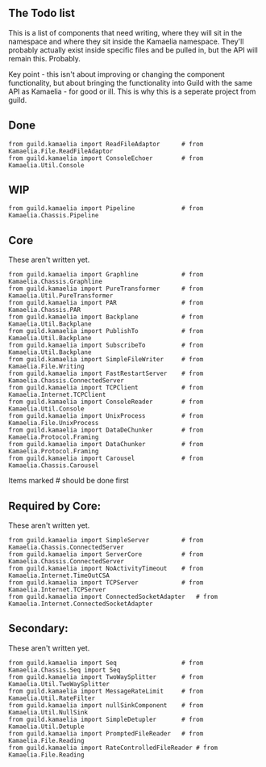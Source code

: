 ## The Todo list

This is a list of components that need writing, where they will sit
in the namespace and where they sit inside the Kamaelia namespace.
They'll probably actually exist inside specific files and be pulled in,
but the API will remain this. Probably.

Key point - this isn't about improving or changing the component functionality, but 
about bringing the functionality into Guild with the same API as Kamaelia - for good
or ill. This is why this is a seperate project from guild.

## Done

    from guild.kamaelia import ReadFileAdaptor      # from Kamaelia.File.ReadFileAdaptor
    from guild.kamaelia import ConsoleEchoer        # from Kamaelia.Util.Console

## WIP

    from guild.kamaelia import Pipeline             # from Kamaelia.Chassis.Pipeline

## Core

These aren't written yet.

    from guild.kamaelia import Graphline            # from Kamaelia.Chassis.Graphline
    from guild.kamaelia import PureTransformer      # from Kamaelia.Util.PureTransformer
    from guild.kamaelia import PAR                  # from Kamaelia.Chassis.PAR
    from guild.kamaelia import Backplane            # from Kamaelia.Util.Backplane
    from guild.kamaelia import PublishTo            # from Kamaelia.Util.Backplane
    from guild.kamaelia import SubscribeTo          # from Kamaelia.Util.Backplane
    from guild.kamaelia import SimpleFileWriter     # from Kamaelia.File.Writing
    from guild.kamaelia import FastRestartServer    # from Kamaelia.Chassis.ConnectedServer
    from guild.kamaelia import TCPClient            # from Kamaelia.Internet.TCPClient
    from guild.kamaelia import ConsoleReader        # from Kamaelia.Util.Console 
    from guild.kamaelia import UnixProcess          # from Kamaelia.File.UnixProcess
    from guild.kamaelia import DataDeChunker        # from Kamaelia.Protocol.Framing
    from guild.kamaelia import DataChunker          # from Kamaelia.Protocol.Framing
    from guild.kamaelia import Carousel             # from Kamaelia.Chassis.Carousel

Items marked # should be done first

## Required by Core:

These aren't written yet.

    from guild.kamaelia import SimpleServer         # from Kamaelia.Chassis.ConnectedServer
    from guild.kamaelia import ServerCore           # from Kamaelia.Chassis.ConnectedServer
    from guild.kamaelia import NoActivityTimeout    # from Kamaelia.Internet.TimeOutCSA
    from guild.kamaelia import TCPServer            # from Kamaelia.Internet.TCPServer
    from guild.kamaelia import ConnectedSocketAdapter   # from Kamaelia.Internet.ConnectedSocketAdapter

## Secondary:

These aren't written yet.

    from guild.kamaelia import Seq                  # from Kamaelia.Chassis.Seq import Seq
    from guild.kamaelia import TwoWaySplitter       # from Kamaelia.Util.TwoWaySplitter
    from guild.kamaelia import MessageRateLimit     # from Kamaelia.Util.RateFilter
    from guild.kamaelia import nullSinkComponent    # from Kamaelia.Util.NullSink
    from guild.kamaelia import SimpleDetupler       # from Kamaelia.Util.Detuple
    from guild.kamaelia import PromptedFileReader   # from Kamaelia.File.Reading
    from guild.kamaelia import RateControlledFileReader # from Kamaelia.File.Reading


